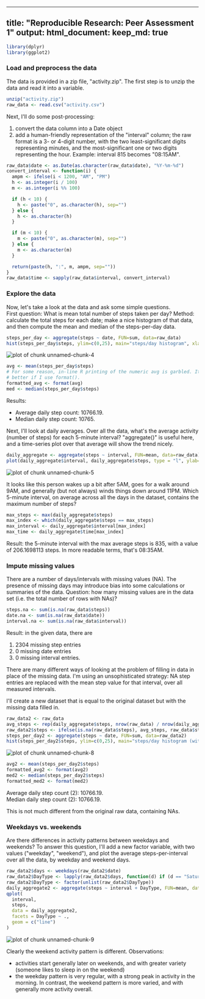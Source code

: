 
---
title: "Reproducible Research: Peer Assessment 1"
output: 
  html_document:
    keep_md: true
---


```r
library(dplyr)
library(ggplot2)
```

### Load and preprocess the data
The data is provided in a zip file, "activity.zip". The first step is to unzip the data and read it into a variable.

```r
unzip("activity.zip")
raw_data <- read.csv("activity.csv")
```

Next, I'll do some post-processing:  
1. convert the data column into a Date object  
2. add a human-friendly representation of the "interval" column; the raw 
format is a 3- or 4-digit number, with the two least-significant digits 
representing minutes, and the most-significant one or two digits 
representing the hour.  Example: interval 815 becomes "08:15AM".  


```r
raw_data$date <- as.Date(as.character(raw_data$date), "%Y-%m-%d")
convert_interval <- function(i) {
  ampm <- ifelse(i < 1200, "AM", "PM")
  h <- as.integer(i / 100)
  m <- as.integer(i %% 100)

  if (h < 10) {
    h <- paste("0", as.character(h), sep="")
  } else {
    h <- as.character(h)
  }

  if (m < 10) {
    m <- paste("0", as.character(m), sep="")
  } else {
    m <- as.character(m)
  }

  return(paste(h, ":", m, ampm, sep=""))
}
raw_data$time <- sapply(raw_data$interval, convert_interval)
```

### Explore the data
Now, let's take a look at the data and ask some simple questions.  
First question: What is mean total number of steps taken per day? Method:
calculate the total steps for each date; make a nice histogram of that data,
and then compute the mean and median of the steps-per-day data.

```r
steps_per_day <- aggregate(steps ~ date, FUN=sum, data=raw_data)
hist(steps_per_day$steps, ylim=c(0,25), main="steps/day histogram", xlab="steps", breaks=10)
```

![plot of chunk unnamed-chunk-4](figure/unnamed-chunk-4-1.png) 

```r
avg <- mean(steps_per_day$steps)
# For some reason, in-line R printing of the numeric avg is garbled. It works
# better if I use format().
formatted_avg <- format(avg)
med <- median(steps_per_day$steps)
```
Results:  
- Average daily step count: 10766.19.  
- Median daily step count: 10765.

Next, I'll look at daily averages. Over all the data, what's the average
activity (number of steps) for each 5-minute interval? "aggregate()" is useful
here, and a time-series plot over that average will show the trend nicely.

```r
daily_aggregate <- aggregate(steps ~ interval, FUN=mean, data=raw_data) 
plot(daily_aggregate$interval, daily_aggregate$steps, type = "l", ylab="average step count", xlab="interval")
```

![plot of chunk unnamed-chunk-5](figure/unnamed-chunk-5-1.png) 

It looks like this person wakes up a bit after 5AM, goes for a walk around 9AM,
and generally (but not always) winds things down around 11PM. Which 5-minute interval, on average across all the days in the dataset, contains the maximum number of steps?

```r
max_steps <- max(daily_aggregate$steps)
max_index <- which(daily_aggregate$steps == max_steps)
max_interval <- daily_aggregate$interval[max_index]
max_time <- daily_aggregate$time[max_index]
```
Result: the 5-minute interval with the max average steps is 835, with a value of 206.1698113 steps.
In more readable terms, that's 08:35AM.

### Impute missing values
 There are a number of days/intervals with missing values (NA). The presence of missing days may introduce bias into some calculations or summaries of the data.
Question: how many missing values are in the data set (i.e. the total number of rows with NAs)?

```r
steps.na <- sum(is.na(raw_data$steps))
date.na <- sum(is.na(raw_data$date))
interval.na <- sum(is.na(raw_data$interval))
```
Result: in the given data, there are  
1. 2304 missing step entries  
2. 0 missing date entries   
3. 0 missing interval entries.  

There are many different ways of looking at the problem of filling in data in place of the missing data. I'm using an  unsophisticated strategy: NA step entries are replaced with the mean step value for that interval, over all measured intervals.  

I'll create a new dataset that is equal to the original dataset but with the missing data filled in.

```r
raw_data2 <- raw_data
avg_steps <- rep(daily_aggregate$steps, nrow(raw_data) / nrow(daily_aggregate))
raw_data2$steps <- ifelse(is.na(raw_data$steps), avg_steps, raw_data$steps)
steps_per_day2 <- aggregate(steps ~ date, FUN=sum, data=raw_data2)
hist(steps_per_day2$steps, ylim=c(0,25), main="steps/day histogram (with imputed values)", xlab="steps", breaks=10)
```

![plot of chunk unnamed-chunk-8](figure/unnamed-chunk-8-1.png) 

```r
avg2 <- mean(steps_per_day2$steps)
formatted_avg2 <- format(avg2)
med2 <- median(steps_per_day2$steps)
formatted_med2 <- format(med2)
```
Average daily step count (2): 10766.19.  
Median daily step count (2): 10766.19.

This is not much different from the original raw data, containing NAs.

### Weekdays vs. weekends
Are there differences in activity patterns between weekdays and
weekends? To answer this question, I'll add a new factor variable, with two
values ("weekday", "weekend"), and plot the average steps-per-interval over all
the data, by weekday and weekend days.


```r
raw_data2$days <- weekdays(raw_data2$date)
raw_data2$DayType <- lapply(raw_data2$days, function(d) if (d == "Saturday" | d == "Sunday") { return("weekend")} else {return("weekday")})
raw_data2$DayType <- factor(unlist(raw_data2$DayType))
daily_aggregate2 <- aggregate(steps ~ interval + DayType, FUN=mean, data=raw_data2)
qplot(
  interval,
  steps,
  data = daily_aggregate2,
  facets = DayType ~ .,
  geom = c("line")
)
```

![plot of chunk unnamed-chunk-9](figure/unnamed-chunk-9-1.png) 

Clearly the weekend activity pattern is different. Observations:  
- activities start generally later on weekends, and with greater variety
  (someone likes to sleep in on the weekend)  
- the weekday pattern is very regular, with a strong peak in activity in the
  morning. In contrast, the weekend pattern is more varied, and with generally
  more activity overall.  


